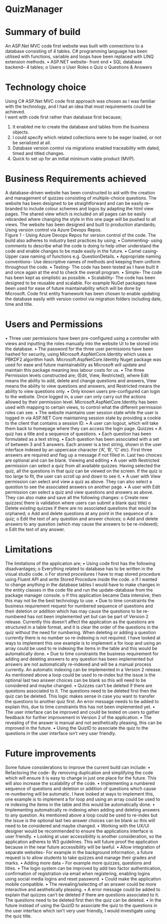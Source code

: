 # QuizManager

# Summary of build
An ASP.Net MVC code first website was built with connections to a database consisting of 4 tables. C# programming language has been utilised with functions, variable and loops have been replaced with LINQ extension methods.
•	ASP.NET website- front end
•	SQL database  backend– 4 tables;
o	Users
o	User Roles
o	Quiz
o	Questions & Answers

# Technology choice
Using  C# ASP.Net MVC code first approach was chosen as I was familiar with the technology, and I had an idea that most requirements could be achieved.  
I went with code first rather than database first because;
1.	It enabled me to create the database and tables from the business objects.
2.	I could specify which related collections were to be eager loaded, or not be serialized at all.
3.	Database version control via  migrations enabled traceability with dated, timed and titled changes.
4.	Quick to set up for an initial minimum viable product (MVP).

# Business Requirements achieved
A database-driven website has been constructed to aid with the creation and management of quizzes consisting of multiple-choice questions.
The website has been designed to be straightforward and can be easily re-branded to include colour schemes and logos by adapting the html view pages. The shared view which is included on all pages can be easily rebranded where changing the style in this one page will be pushed to all views.
The website has been designed and built to production standards; Using version control via Azure Devops Repos.  
Figure 1 - Using Azure Devops Repos for version control of the code.
The build also adheres to industry best practices by using;
•	Commenting- using comments to describe what the code is doing to help other understand the code and enable changes to be made easily in the future.
•	Camel casing- Upper case naming of functions e.g. QuestionDetails.
•	Appropriate naming conventions- Use descriptive names of methods and keeping them uniform throughout the code.
•	Testing- The code has been tested as I have built it and once again at the end to check the overall program.
•	Simple- The code has been kept as simplistic as possible.
•	Scalability- The code has been designed to be reusable and scalable. For example NuGet packages have been used for ease of future maintainability which will be done by Microsoft. Code first entity framework has been chosen to enable updating the database easily with version control via migration folders including date, time and title. 

# Users and Permissions
•	Three user permissions have been pre-configured using a controller with views and inputting the roles manually into the website UI to be stored into the database.
•	The password for the three user permissions have been hashed for security, using  Microsoft.AspNetCore.Identity which uses a PBKDF2 algorithm hash. Microsoft.AspNetCore.Identity Nuget package was used for ease and future maintainability as Microsoft will update and maintain this package meaning less labour costs for us.
•	The three Permission levels constructed are; {Edit, View, Restricted}, where Edit means the ability to add, delete and change questions and answers, View means the ability to view questions and answers, and Restricted means the ability to view questions only.
•	Only known users pre-configured can login to the website. Once logged in, a user can only carry out the actions allowed by their permission level. Microsoft.AspNetCore.Identity has been used with mapping to certain views, to control what the different permission roles can see.
•	The website maintains user session state while the user is logged in via ASP.NET Core maintaining session state by providing a cookie to the client that contains a session ID.
•	A user can logout, which will take them back to homepage where they can access the login page.
Quizzes
•	A quiz has a title and a sequence of questions.
•	Each question has been formulated as a text string.
•	Each question has been associated with a set of between 3 and 5 answers. Each answer is a text string, shown in the user interface indexed by an uppercase character (‘A’, ‘B’, ‘C’ etc). First three answers are required and flag up a message if not filled in. Last two choices are optional and can be blank.
Viewing and editing
•	A user with Restricted permission can select a quiz from all available quizzes. Having selected the quiz, all the questions in that quiz can be viewed on the screen. If the quiz is too large to fit, the user can scroll up and down to see it.
•	A user with View permission can select and view a quiz as above. They can also select a question to see the associated answers on another page.
•	A user with Edit permission can select a quiz and view questions and answers as above. They can also make and save all the following changes: 
o	Create new quizzes( there is validation where users can submit a blank quiz title)
o	 Delete existing quizzes if there are no associated questions that would be orphaned; 
o	Add and delete questions at any point in the sequence of a quiz;
o	Edit the text of any question and answer choices; 
o	Add and delete answers to any question (which may cause the answers to be re-indexed); 
o	Edit the text of any answer.

# Limitations
The limitations of the application are;
•	Using code first has the following disadvantages;
o	Everything related to database has to be written in the visual studio code.
o	For stored procedures I have to map stored procedure using Fluent API and write Stored Procedure inside the code.
o	If I wanted to change anything in the database tables I would have to make changes in the entity classes in the code file and run the update-database from the package manager console.
o	If this application became Data intensive, then this may not be the best technology to use.
•	Due to time constraints the business requirement request for numbered sequence of questions and their deletion or addition which has may cause the questions to be re-numbered  has not been implemented yet but can be part of Version 2 release. Currently this doesn’t affect the application as the questions are structured in a table format, and it is clear the order of the questions in the quiz without the need for numbering. When deleting or adding a question currently there is no number so re-indexing is not required. I have looked at ways to implement this one example is to implement a for loop and using an array could be used to re indexing the items  in the table and this would be automatically done.
•	Due to time constraints the business requirement for adding and deleting answers to any question has been implemented but answers are not automatically re-indexed and will be a manual process currently. An automatic indexing can be implemented in a Version 2 release.  As mentioned above a loop could be used to re-index but the issue is the optional last two answer choices can be blank so this will need to be considered and maybe changed.
•	Quizzes can’t be deleted if there are questions associated to it. The questions need to be deleted first then the quiz can be deleted. This logic makes sense in case you want to transfer the questions to another quiz first. An error message needs to be added to explain this, due to time constraints this has not been implemented yet.
•	The user interface can be improved and could be tested on users to gather feedback for further improvement in Version 2 of the application. 
•	The revealing  of the answer is  manual and not aesthetically pleasing, this can be improved in the future. 
•	Using the QuizID to associate the quiz to the questions in the user interface isn’t very user friendly.
 
# Future improvements
Some future considerations to improve the current build can include:
•	Refactoring the code- By removing duplication and simplifying the code which will ensure it is easy to change in just one place for the future. This will also increase the scalability of the code.
•	Implementing a numbered sequence of questions and deletion or addition of questions which cause re-numbering will be automatic. I have  looked at ways to implement this, one example is to implement a for loop and using an array could be used to re indexing the items in the table and this would be automatically done.
•	Implementing automatically re-indexing when adding and deleting answers to any question. As mentioned above a loop could be used to re-index but the issue is the optional last two answer choices can be blank so this will need to be considered and maybe changed.
•	Working with the UX/UI designer would be recommended to ensure the applications interface is user friendly.
•	Looking at user accessibility is another consideration, so the application adheres to W3 guidelines. This will future proof the application because in the near future accessibility will be lawful.
•	Allow integration of separate websites- For example in the background information, a future request is to allow students to take quizzes and manage their grades and marks.
•	Adding more data – For example more quizzes, questions and titles.
•	The login system can be improved by add two factor authentication, confirmation of registration via email when registering,  enabling logins using social media logins and reset password. 
•	Could make the application mobile compatible.
•	The revealing/selecting of an answer could be more interactive and aesthetically pleasing. 
•	A error message could be added to explain that quizzes can’t be deleted if there are questions associated to it. The questions need to be deleted first then the quiz can be deleted.
•	In the future instead of using the QuizID to associate the quiz to the questions in the user interface which isn’t very user friendly, I would investigate using the quiz title.

